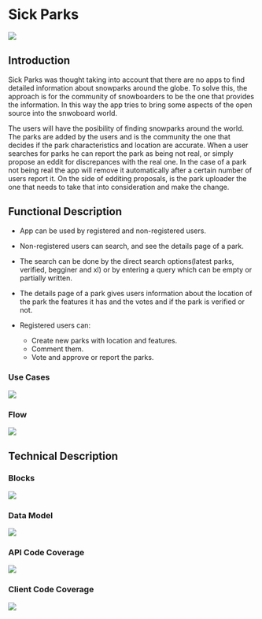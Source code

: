 # Sick Parks
![](https://media.giphy.com/media/1woAI0jMjzFhd5YhGz/giphy.gif)
## Introduction

Sick Parks was thought taking into account that there are no apps to find detailed information about snowparks around the globe. To solve this, the approach is for the community of snowboarders to be the one that provides the information. In this way the app tries to bring some aspects of the open source into the snwoboard world.

The users will have the posibility of finding snowparks around the world. The parks are added by the users and is the community the one that decides if the park characteristics and location are accurate. When a user searches for parks he can report the park as being not real, or simply propose an eddit for discrepances with the real one. In the case of a park not being real the app will remove it automatically after a certain number of users report it. On the side of edditing proposals, is the park uploader the one that needs to take that into consideration and make the change.

## Functional Description

- App can be used by registered and non-registered users.

- Non-registered users can search, and see the details page of a park.

- The search can be done by the direct search options(latest parks, verified, begginer and xl) or by entering a query which can be empty or partially written.

- The details page of a park gives users information about the location of the park the features it has and the votes and if the park is verified or not.

- Registered users can:
    - Create new parks with location and features.
    - Comment them.
    - Vote and approve or report the parks.

### Use Cases

![](./images/use-cases.png)

### Flow

![](./images/flow.png)

## Technical Description

### Blocks

![](./images/block.png)

### Data Model

![](./images/data-model.png)

### API Code Coverage

![](./images/code-coverage-api.png)

### Client Code Coverage

![](./images/code-coverage-client.png)